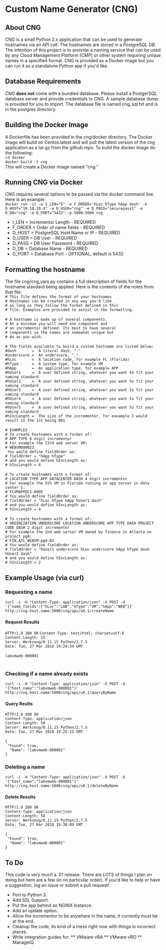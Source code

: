 # Custom Name Generator (CNG)
## About CNG
CNG is a small Python 2.x application that can be used to generate hostnames via an API call. The hostnames are stored in a PostgreSQL DB. The intention of this project is to proivide a naming service that can be used by any Cloud Management Platform (CMP) or other system requiring unique names in a specified format. CNG is provided as a Docker image but you can run it as a standalone Python app if you'd like.

## Database Requirements
CNG __**does not**__ come with a bundled database. Please install a PostgerSQL database server and provide credentials to CNG. A sample database dump is provided for you to import. The database file is named cng_sql.txt and is in the postgres directory.

## Building the Docker Image
A Dockerfile has been provided in the cng/docker directory. The Docker image will build on Centos:latest and will pull the latest version of the cng application as a tar.gz from the github repo. To build the docker image do the following:<br>
`cd docker`<br>
`docker build -t cng .`<br>
This will create a Docker image named "cng."

## Running CNG via Docker
CNG requires several options to be passed via the docker command line. Here is an example:<br> `docker run -it -e I_LEN="5" -e F_ORDER='hLoc hType hApp dash' -e D_HOST="10.10.10.4" -e D_USER="cng" -e D_PASS="securepass1" -e D_DB="cng" -e D_PORT="5432" -p 5000:5000 cng`
* I_LEN = Incrementor Length - REQUIRED
* F_ORDER = Order of name fields - REQUIRED
* D_HOST = PostgreSQL Host Name or IP - REQUIRED
* D_USER = DB User - REQUIRED
* D_PASS = DB User Password - REQUIRED
* D_DB = Database Name - REQUIRED
* D_PORT = Database Port - OPTIONAL, default is 5432

## Formatting the hostname
The file cng/cng_vars.py contains a full description of fields for the hostname standard being applied. Here is the contents of the notes from that file:<br>
`# This file defines the format of your hostnames`<br>
`# Hostnames can be created in any way you'd like`<br>
`# as long as they follow the format defined in this`<br>
`# file. Examples are provided to assist in the formatting.`<br>
<br>
`# A hostname is made up of several components.`<br>
`# At a minimum you will need one component and`<br>
`# an incrementor defined. Its best to have several`<br>
`# components so the names are somewhat unique but`<br>
`# do as you wish.`<br>
<br>
`# The fields available to build a custom hostname are listed below:`<br>
`#dash       =  A literal dash, "-"`<br>
`#underscore =  An underscore, "_"`<br>
`#hLoc       =  A location code, for example FL (Florida)`<br>
`#hType      =  A system type, for example VM`<br>
`#hApp       =  An application type, for example APP`<br>
`#hUser1     =  A user defined string, whatever you want to fit your naming standard`<br>
`#hUser2     =  A user defined string, whatever you want to fit your naming standard`<br>
`#hUser3     =  A user defined string, whatever you want to fit your naming standard`<br>
`#hUser4     =  A user defined string, whatever you want to fit your naming standard`<br>
`#hUser5     =  A user defined string, whatever you want to fit your naming standard`<br>
`#hIncLength =  The size of the incrementor, for eaxample 3 would result in the 1st being 001`<br>
<br>
`# EXAMPLES`<br>
`# To create hostnames with a format of:`<br>
`# APP TYPE 6 digit incrementor`<br>
`# For example the 23rd web server VM:`<br>
`# WEBVM000023`<br>
` You would define fieldOrder as:`<br>
`# fieldOrder = "hApp hType"`<br>
`# and you would define hIncLength as:`<br>
`# hIncLength = 6`<br>
<br>
`# To create hostnames with a format of:`<br>
`# LOCATION TYPE APP DATACENTER DASH 4 digit incrementor`<br>
`# For example the 5th VM in Florida running an app server in data center 1:`<br>
`# FLVMAPPDC1-0005`<br>
`# You would define fieldOrder as:`<br>
`# fieldOrder = "hLoc hType hApp hUser1 dash"`<br>
`# and you would define hIncLength as:`<br>
`# hIncLength = 4`<br>
<br>
`# To create hostnames with a format of:`<br>
`# ORGINIZATION UNDERSCORE LOCATION UNDERSCORE APP TYPE DASH PROJECT CODE DASH 2 digit incrementor`<br>
`# For example the 2nd web server VM owned by finance in Atlanta on project pg4:`<br>
`# FIN_ATL_WEBVM-pg4-02`<br>
`# You would define fieldOrder as:`<br>
`# fieldOrder = "hUser1 underscore hLoc underscore hApp hType dash hUser2 dash"`<br>
`# and you would define hIncLength as:`<br>
`# hIncLength = 2`<br>

## Example Usage (via curl)
### Requesting a name
`curl -i -H "Content-Type: application/json" -X POST -d '{"name_fields":{"hLoc":"LAB","hType":"VM","hApp":"WEB"}}' http://cng.host.name:5000/cng/api/v0.1/createName`<br>
#### Request Results
`HTTP/1.0 200 OK`
`Content-Type: text/html; charset=utf-8`<br>
`Content-Length: 15`<br>
`Server: Werkzeug/0.11.15 Python/2.7.5`<br>
`Date: Tue, 27 Mar 2018 19:24:34 GMT`<br>
<br>
`labvmweb-000001`<br>
<br>
### Checking if a name already exists
`curl -i -H "Content-Type: application/json" -X POST -d '{"host_name":"labvmweb-000001"}' http://cng.host.name:5000/cng/api/v0.1/queryByName`<br>
#### Query Reults
`HTTP/1.0 200 OK`<br>
`Content-Type: application/json`<br>
`Content-Length: 50`<br>
`Server: Werkzeug/0.11.15 Python/2.7.5`<br>
`Date: Tue, 27 Mar 2018 19:25:15 GMT`<br>
<br>
`{`<br>
`  "Found": true, `<br>
`  "Name": "labvmweb-000001"`<br>
`}`
<br>
### Deleting a name
`curl -i -H "Content-Type: application/json" -X POST -d '{"host_name":"labvmweb-000001"}' http://cng.host.name:5000/cng/api/v0.1/deleteByName`
#### Delete Results
`HTTP/1.0 200 OK`<br>
`Content-Type: application/json`<br>
`Content-Length: 50`<br>
`Server: Werkzeug/0.11.15 Python/2.7.5`<br>
`Date: Tue, 27 Mar 2018 19:30:09 GMT`<br>
<br>
`{`<br>
`  "Found": true, `<br>
`  "Name": "labvmweb-000001"`<br>
`}`
<br>

## To Do
This code is very much a .01 release. There are LOTS of things I plan on doing but here are a few (in no particular order). If you'd like to help or have a suggestion, log an issue or submit a pull request! 
* Port to Python 3.
* Add SSL Support.
* Put the app behind an NGINX instance.
* Add an update option.
* Allow the incrementor to be anywhere in the name, it currently must be at the end.
* Cleanup the code, its kind of a mess right now with things in incorrect places.
* Write integration guides for:
** VMware vRA
** VMware vRO
** ManageIQ
